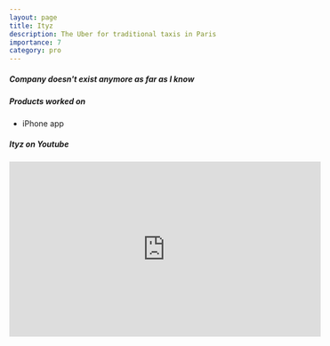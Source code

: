 ```yaml
---
layout: page
title: Ityz
description: The Uber for traditional taxis in Paris
importance: 7
category: pro
---
```

<h5>Company doesn't exist anymore as far as I know</h5>
<h5>Products worked on</h5>
<div class="row">
    <ul>
        <li>iPhone app</li>
    </ul>
</div>
<h5>Ityz on Youtube</h5>
<iframe width="560" height="315" src="https://www.youtube.com/embed/NsCoaL_tl6A" title="YouTube video player" frameborder="0" allow="accelerometer; autoplay; clipboard-write; encrypted-media; gyroscope; picture-in-picture" allowfullscreen></iframe>